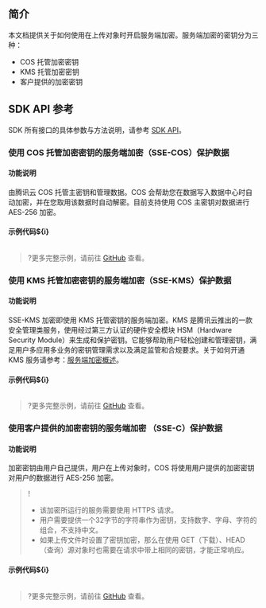 ## 简介

本文档提供关于如何使用在上传对象时开启服务端加密。服务端加密的密钥分为三种：

* COS 托管加密密钥
* KMS 托管加密密钥
* 客户提供的加密密钥

## SDK API 参考

SDK 所有接口的具体参数与方法说明，请参考 [SDK API](cssg://api-doc)。

### 使用 COS 托管加密密钥的服务端加密（SSE-COS）保护数据

#### 功能说明

由腾讯云 COS 托管主密钥和管理数据。COS 会帮助您在数据写入数据中心时自动加密，并在您取用该数据时自动解密。目前支持使用 COS 主密钥对数据进行 AES-256 加密。

#### 示例代码${i}

[//]: # (.cssg-snippet-put-object-sse)
```
```

>?更多完整示例，请前往 [GitHub](cssg://code-example/put-object-sse) 查看。

### 使用 KMS 托管加密密钥的服务端加密（SSE-KMS）保护数据

#### 功能说明

SSE-KMS 加密即使用 KMS 托管密钥的服务端加密。KMS 是腾讯云推出的一款安全管理类服务，使用经过第三方认证的硬件安全模块 HSM（Hardware Security Module）来生成和保护密钥。它能够帮助用户轻松创建和管理密钥，满足用户多应用多业务的密钥管理需求以及满足监管和合规要求。关于如何开通 KMS 服务请参考：[服务端加密概述](https://cloud.tencent.com/document/product/436/18145#sse-kms-.E5.8A.A0.E5.AF.86)。

#### 示例代码${i}

[//]: # (.cssg-snippet-put-object-sse-kms)
```
```

>?更多完整示例，请前往 [GitHub](cssg://code-example/put-object-sse) 查看。

### 使用客户提供的加密密钥的服务端加密 （SSE-C）保护数据

#### 功能说明

加密密钥由用户自己提供，用户在上传对象时，COS 将使用用户提供的加密密钥对用户的数据进行 AES-256 加密。

> !
>- 该加密所运行的服务需要使用 HTTPS 请求。
>- 用户需要提供一个32字节的字符串作为密钥，支持数字、字母、字符的组合，不支持中文。
>- 如果上传文件时设置了密钥加密，那么在使用 GET（下载）、HEAD（查询）源对象时也需要在请求中带上相同的密钥，才能正常响应。

#### 示例代码${i}

[//]: # (.cssg-snippet-put-object-sse-c)
```
```

>?更多完整示例，请前往 [GitHub](cssg://code-example/put-object-sse-c) 查看。